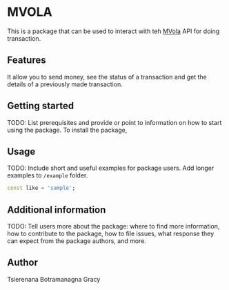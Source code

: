 <!-- 
This README describes the package. If you publish this package to pub.dev,
this README's contents appear on the landing page for your package.

For information about how to write a good package README, see the guide for
[writing package pages](https://dart.dev/guides/libraries/writing-package-pages). 

For general information about developing packages, see the Dart guide for
[creating packages](https://dart.dev/guides/libraries/create-library-packages)
and the Flutter guide for
[developing packages and plugins](https://flutter.dev/developing-packages). 
-->

# MVOLA
This is a package that can be used to interact with teh [MVola](https://www.mvola.mg/devportal/home) API for doing transaction.

## Features

It allow you to send money, see the status of a transaction and get the details of a previously made transaction.

## Getting started

TODO: List prerequisites and provide or point to information on how to
start using the package.
To install the package, 

## Usage

TODO: Include short and useful examples for package users. Add longer examples
to `/example` folder. 

```dart
const like = 'sample';
```

## Additional information

TODO: Tell users more about the package: where to find more information, how to 
contribute to the package, how to file issues, what response they can expect 
from the package authors, and more.

## Author
Tsierenana Botramanagna Gracy